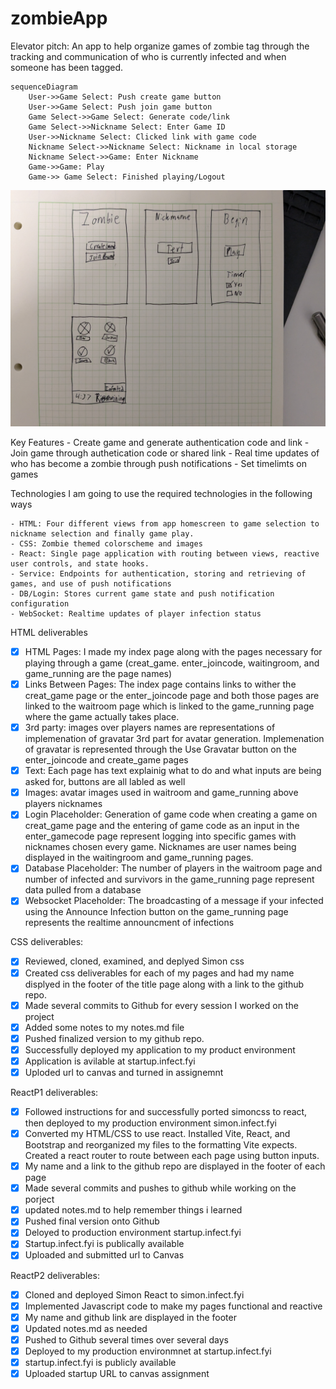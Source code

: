 # zombieApp

Elevator pitch: An app to help organize games of zombie tag through the tracking and communication of who is currently infected and when someone has been tagged.

```mermaid
sequenceDiagram
    User->>Game Select: Push create game button
    User->>Game Select: Push join game button
    Game Select->>Game Select: Generate code/link
    Game Select->>Nickname Select: Enter Game ID
    User->>Nickname Select: Clicked link with game code
    Nickname Select->>Nickname Select: Nickname in local storage
    Nickname Select->>Game: Enter Nickname
    Game->>Game: Play
    Game->> Game Select: Finished playing/Logout
```

![](design/rough_ui.jpg)

Key Features
    - Create game and generate authentication code and link
    - Join game through authetication code or shared link
    - Real time updates of who has become a zombie through push notifications
    - Set timelimts on games

Technologies
    I am going to use the required technologies in the following ways

    - HTML: Four different views from app homescreen to game selection to nickname selection and finally game play.
    - CSS: Zombie themed colorscheme and images
    - React: Single page application with routing between views, reactive user controls, and state hooks.
    - Service: Endpoints for authentication, storing and retrieving of games, and use of push notifications
    - DB/Login: Stores current game state and push notification configuration
    - WebSocket: Realtime updates of player infection status

HTML deliverables
    
- [x] HTML Pages: I made my index page along with the pages necessary for playing through a game (creat_game. enter_joincode, waitingroom, and game_running are the page names)
- [x] Links Between Pages: The index page contains links to wither the creat_game page or the enter_joincode page and both those pages are linked to the waitroom page which is linked to the game_running page where the game actually takes place.
- [x] 3rd party: images over players names are representations of implemenation of gravatar 3rd part for avatar generation. Implemenation of gravatar is represented through the Use Gravatar button on the enter_joincode and create_game pages
- [x] Text: Each page has text explainig what to do and what inputs are being asked for, buttons are all labled as well
- [x] Images: avatar images used in waitroom and game_running above players nicknames
- [x] Login Placeholder: Generation of game code when creating a game on creat_game page and the entering of game code as an input in the enter_gamecode page represent logging into specific games with nicknames chosen every game. Nicknames are user names being displayed in the waitingroom and game_running pages.
- [x] Database Placeholder: The number of players in the waitroom page and number of infected and survivors in the game_running page represent data pulled from a database
- [x] Websocket Placeholder: The broadcasting of a message if your infected using the Announce Infection button on the game_running page represents the realtime announcment of infections

CSS deliverables:

- [x] Reviewed, cloned, examined, and deplyed Simon css
- [x] Created css deliverables for each of my pages and had my name displyed in the footer of the title page along with a link to the github repo.
- [x] Made several commits to Github for every session I worked on the project
- [x] Added some notes to my notes.md file
- [x] Pushed finalized version to my github repo.
- [x] Successfully deployed my application to my product environment
- [x] Application is avilable at startup.infect.fyi
- [x] Uploded url to canvas and turned in assignemnt

ReactP1 deliverables:

- [x] Followed instructions for and successfully ported simoncss to react, then deployed to my production environment simon.infect.fyi
- [x] Converted my HTML/CSS to use react. Installed Vite, React, and Bootstrap and reorganized my files to the formatting Vite expects. Created a react router to route between each page using button inputs.
- [x] My name and a link to the github repo are displayed in the footer of each page
- [x] Made several commits and pushes to github while working on the porject
- [x] updated notes.md to help remember things i learned
- [x] Pushed final version onto Github
- [x] Deloyed to production environment startup.infect.fyi
- [x] Startup.infect.fyi is publically available
- [x] Uploaded and submitted url to Canvas

ReactP2 deliverables:

- [x] Cloned and deployed Simon React to simon.infect.fyi
- [x] Implemented Javascript code to make my pages functional and reactive
- [x] My name and github link are displayed in the footer
- [x] Updated notes.md as needed
- [x] Pushed to Github several times over several days
- [x] Deployed to my production environmnet at startup.infect.fyi
- [x] startup.infect.fyi is publicly available
- [x] Uploaded startup URL to canvas assignment